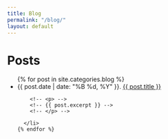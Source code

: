 ```yaml
---
title: Blog
permalink: "/blog/"
layout: default
---
```


<div class="home">

  <h1>Posts</h1>

  <ul class="posts">
    {% for post in site.categories.blog %}
      <li>
      <span class="post-date"> {{ post.date | date: "%B %d, %Y" }}. </span>
        <a class="post-link" href="{{ post.url | prepend: site.baseurl }}">{{ post.title }}</a>

        <!-- <p> -->
        <!-- {{ post.excerpt }} -->
        <!-- </p> -->

      </li>
    {% endfor %}
  </ul>

</div>
